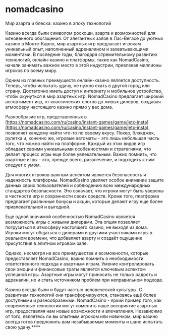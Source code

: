 # nomadcasino
Мир азарта и блеска: казино в эпоху технологий

Казино всегда были символом роскоши, азарта и возможностей для мгновенного обогащения. От элегантных залов в Лас-Вегасе до уютных казино в Монте-Карло, мир азартных игр предлагает игрокам уникальный опыт, наполненный адреналином и захватывающими моментами. В последние годы, благодаря стремительному развитию технологий, онлайн-казино и платформы, такие как NomadCasino, начали занимать важное место в этой индустрии, привлекая миллионы игроков по всему миру.

Одним из главных преимуществ онлайн-казино является доступность. Теперь, чтобы испытать удачу, не нужно ехать в другой город или страну. Достаточно иметь доступ к интернету и мобильное устройство, чтобы окунуться в мир азартных игр. NomadCasino предлагает широкий ассортимент игр, от классических слотов до живых дилеров, создавая атмосферу настоящего казино прямо у вас дома.

Разнообразие игр, представленных в [https://nomadcasino.com/ru/casino/instant-games/game/jetx-insta](https://nomadcasino.com/ru/casino/instant-games/game/jetx-insta), позволяет каждому найти что-то по своему вкусу. Покер, блэкджек, рулетка и, конечно же, игровые автоматы - это лишь небольшая часть того, что можно найти на платформе. Каждый из этих видов игр обладает своими уникальными особенностями и стратегиями, что делает процесс игры еще более увлекательным. Важно помнить, что азартные игры - это, прежде всего, развлечение, и подходить к ним следует с умом.

Для многих игроков важным аспектом является безопасность и надежность платформы. NomadCasino уделяет особое внимание защите данных своих пользователей и соблюдению всех международных стандартов безопасности. Это означает, что игроки могут быть уверены в честности игр и сохранности своих средств. Кроме того, платформа предлагает различные бонусы и акции, которые делают игру еще более привлекательной и выгодной.

Еще одной значимой особенностью NomadCasino является возможность игры с живыми дилерами. Эта опция позволяет погрузиться в атмосферу настоящего казино, не выходя из дома. Игроки могут общаться с дилерами и другими участниками игры в реальном времени, что добавляет азарту и создаёт ощущение присутствия в элитном игровом зале.

Однако, несмотря на все преимущества и возможности, которые предоставляет NomadCasino, важно помнить о необходимости ответственного подхода к азартным играм. Умение контролировать свои эмоции и финансовые траты является ключевым аспектом успешной игры. Азартные игры могут приносить не только радость и адреналин, но и стать источником проблем при неправильном подходе.

Казино всегда были и будут частью человеческой культуры. С развитием технологий они трансформируются, становясь ещё более доступными и разнообразными. NomadCasino - яркий пример того, как современные технологии могут изменить наше восприятие азартных игр, предоставляя нам новые возможности и впечатления. Независимо от того, являетесь ли вы опытным игроком или новичком, мир казино всегда готов предложить вам незабываемые моменты и шанс испытать свою удачу.****
